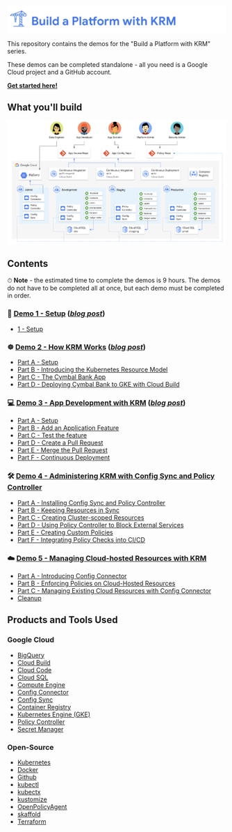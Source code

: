 ![](screenshots/logo.png)

This repository contains the demos for the "Build a Platform with KRM" series.

These demos can be completed standalone - all you need is a Google Cloud project and a GitHub account. 

**[Get started here!](/1-setup)**

## What you'll build

![screenshot](screenshots/architecture.png)

## Contents 

⏱ **Note** - the estimated time to complete the demos is 9 hours. The demos do not have to be completed all at once, but each demo must be completed in order. 

### 🚧  [Demo 1 - Setup](/1-setup) (*[blog post](https://cloud.google.com/blog/topics/developers-practitioners/build-platform-krm-part-1-whats-platform)*) 
- [1 - Setup](/1-setup)

### ☸️  [Demo 2 - How KRM Works](/2-how-krm-works) (*[blog post](https://cloud.google.com/blog/topics/developers-practitioners/build-platform-krm-part-2-how-kubernetes-resource-model-works)*) 
- [Part A - Setup](/2-how-krm-works/partA-setup.md)
- [Part B - Introducing the Kubernetes Resource Model](/2-how-krm-works/partB-introducing-krm.md)
- [Part C - The Cymbal Bank App](/2-how-krm-works/partC-cymbal-bank.md)
- [Part D - Deploying Cymbal Bank to GKE with Cloud Build](/2-how-krm-works/partD-cloud-build-cd.md)

### 💻  [Demo 3 - App Development with KRM](/3-app-dev) (*[blog post](https://cloud.google.com/blog/topics/developers-practitioners/build-platform-krm-part-3-simplifying-kubernetes-app-development)*) 
- [Part A - Setup](/3-app-dev/partA-setup.md)
- [Part B - Add an Application Feature](/3-app-dev/partB-app-feature.md)
- [Part C - Test the feature](/3-app-dev/partC-test.md)
- [Part D - Create a Pull Request](/3-app-dev/partD-ci-pr.md)
- [Part E - Merge the Pull Request](/3-app-dev/partE-ci-main.md)
- [Part F - Continuous Deployment](/3-app-dev/partF-cd.md)
 
### 🛠  [Demo 4 - Administering KRM with Config Sync and Policy Controller](/4-platform-admin) 
- [Part A - Installing Config Sync and Policy Controller](/4-platform-admin/partA-installation.md)
- [Part B - Keeping Resources in Sync](/4-platform-admin/partB-configsync.md)
- [Part C - Creating Cluster-scoped Resources](/4-platform-admin/partC-cluster-scoped.md)
- [Part D - Using Policy Controller to Block External Services](/4-platform-admin/partD-policy-controller.md)
- [Part E - Creating Custom Policies](/4-platform-admin/partE-custom-policies.md)
- [Part F - Integrating Policy Checks into CI/CD](/4-platform-admin/partF-policy-check-ci.md)

### ☁️  [Demo 5 - Managing Cloud-hosted Resources with KRM](/5-hosted-resources) 
- [Part A - Introducing Config Connector](/5-hosted-resources/partA-config-connector.md)
- [Part B - Enforcing Policies on Cloud-Hosted Resources](5-hosted-resources/partB-cloud-policies.md)
- [Part C - Managing Existing Cloud Resources with Config Connector](/5-hosted-resources/partC-existing-resources.md)
- [Cleanup](https://github.com/askmeegs/build-a-platform-with-krm/blob/main/5-hosted-resources/partC-existing-resources.md#cleaning-up)

## Products and Tools Used

### Google Cloud 

- [BigQuery](https://cloud.google.com/bigquery/docs/introduction)
- [Cloud Build](https://cloud.google.com/build)
- [Cloud Code](https://cloud.google.com/code)
- [Cloud SQL](https://cloud.google.com/sql/)
- [Compute Engine](https://cloud.google.com/compute/docs/quickstart-linux)
- [Config Connector](https://cloud.google.com/config-connector/docs/overview)
- [Config Sync](https://cloud.google.com/kubernetes-engine/docs/add-on/config-sync/overview)
- [Container Registry](https://cloud.google.com/container-registry)
- [Kubernetes Engine (GKE)](https://cloud.google.com/kubernetes-engine)
- [Policy Controller](https://cloud.google.com/anthos-config-management/docs/concepts/policy-controller) 
- [Secret Manager](https://cloud.google.com/secret-manager)

### Open-Source 
- [Kubernetes](https://kubernetes.io)
- [Docker](https://www.docker.com/) 
- [Github](https://github.com) 
- [kubectl](https://kubernetes.io/docs/reference/kubectl/overview/)
- [kubectx](https://github.com/ahmetb/kubectx)
- [kustomize](https://kustomize.io/)
- [OpenPolicyAgent](https://www.openpolicyagent.org/)
- [skaffold](https://skaffold.dev)
- [Terraform](https://www.terraform.io/)
